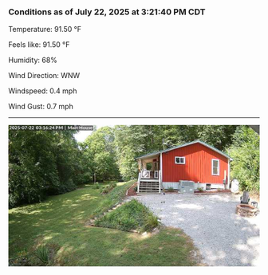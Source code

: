 ### Conditions as of July 22, 2025 at 3:21:40 PM CDT 

Temperature: 91.50 &deg;F

Feels like: 91.50 &deg;F

Humidity: 68%

Wind Direction: WNW

Windspeed: 0.4 mph

Wind Gust: 0.7 mph

---

<img src="./images/latest.jpeg"/>

